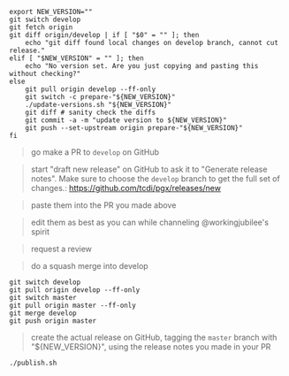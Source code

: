 ```shell
export NEW_VERSION=""
git switch develop
git fetch origin
git diff origin/develop | if [ "$0" = "" ]; then
    echo "git diff found local changes on develop branch, cannot cut release."
elif [ "$NEW_VERSION" = "" ]; then
    echo "No version set. Are you just copying and pasting this without checking?"
else
    git pull origin develop --ff-only
    git switch -c prepare-"${NEW_VERSION}"
    ./update-versions.sh "${NEW_VERSION}"
    git diff # sanity check the diffs
    git commit -a -m "update version to ${NEW_VERSION}"
    git push --set-upstream origin prepare-"${NEW_VERSION}"
fi
```

> go make a PR to `develop` on GitHub

> start "draft new release" on GitHub to ask it to "Generate release notes".  Make sure to choose the `develop` branch to get the full set of changes.: https://github.com/tcdi/pgx/releases/new

> paste them into the PR you made above

> edit them as best as you can while channeling @workingjubilee's spirit

> request a review

> do a squash merge into develop

```shell
git switch develop
git pull origin develop --ff-only
git switch master
git pull origin master --ff-only
git merge develop
git push origin master
```

> create the actual release on GitHub, tagging the `master` branch with "${NEW_VERSION}", using the release notes you made in your PR


```shell
./publish.sh
```
